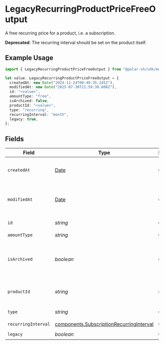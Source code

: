 # LegacyRecurringProductPriceFreeOutput

A free recurring price for a product, i.e. a subscription.

**Deprecated**: The recurring interval should be set on the product itself.

## Example Usage

```typescript
import { LegacyRecurringProductPriceFreeOutput } from "@polar-sh/sdk/models/components/legacyrecurringproductpricefreeoutput.js";

let value: LegacyRecurringProductPriceFreeOutput = {
  createdAt: new Date("2024-11-24T00:49:35.245Z"),
  modifiedAt: new Date("2025-07-30T21:59:30.608Z"),
  id: "<value>",
  amountType: "free",
  isArchived: false,
  productId: "<value>",
  type: "recurring",
  recurringInterval: "month",
  legacy: true,
};
```

## Fields

| Field                                                                                                | Type                                                                                                 | Required                                                                                             | Description                                                                                          |
| ---------------------------------------------------------------------------------------------------- | ---------------------------------------------------------------------------------------------------- | ---------------------------------------------------------------------------------------------------- | ---------------------------------------------------------------------------------------------------- |
| `createdAt`                                                                                          | [Date](https://developer.mozilla.org/en-US/docs/Web/JavaScript/Reference/Global_Objects/Date)        | :heavy_check_mark:                                                                                   | Creation timestamp of the object.                                                                    |
| `modifiedAt`                                                                                         | [Date](https://developer.mozilla.org/en-US/docs/Web/JavaScript/Reference/Global_Objects/Date)        | :heavy_check_mark:                                                                                   | Last modification timestamp of the object.                                                           |
| `id`                                                                                                 | *string*                                                                                             | :heavy_check_mark:                                                                                   | The ID of the price.                                                                                 |
| `amountType`                                                                                         | *string*                                                                                             | :heavy_check_mark:                                                                                   | N/A                                                                                                  |
| `isArchived`                                                                                         | *boolean*                                                                                            | :heavy_check_mark:                                                                                   | Whether the price is archived and no longer available.                                               |
| `productId`                                                                                          | *string*                                                                                             | :heavy_check_mark:                                                                                   | The ID of the product owning the price.                                                              |
| `type`                                                                                               | *string*                                                                                             | :heavy_check_mark:                                                                                   | The type of the price.                                                                               |
| `recurringInterval`                                                                                  | [components.SubscriptionRecurringInterval](../../models/components/subscriptionrecurringinterval.md) | :heavy_check_mark:                                                                                   | N/A                                                                                                  |
| `legacy`                                                                                             | *boolean*                                                                                            | :heavy_check_mark:                                                                                   | N/A                                                                                                  |